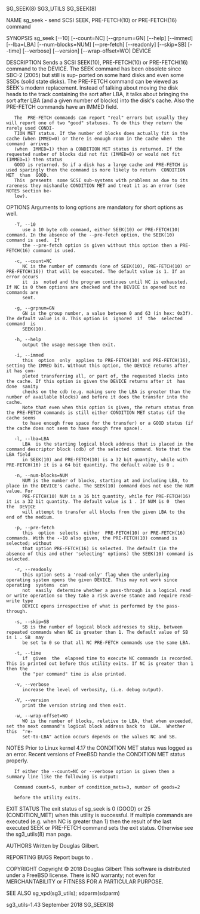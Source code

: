 SG_SEEK(8)								   SG3_UTILS								    SG_SEEK(8)

NAME
       sg_seek - send SCSI SEEK, PRE-FETCH(10) or PRE-FETCH(16) command

SYNOPSIS
       sg_seek [--10] [--count=NC] [--grpnum=GN] [--help] [--immed] [--lba=LBA] [--num-blocks=NUM] [--pre-fetch] [--readonly] [--skip=SB] [--time] [--verbose]
       [--version] [--wrap-offset=WO] DEVICE

DESCRIPTION
       Sends  a	 SCSI  SEEK(10), PRE-FETCH(10) or PRE-FETCH(16) command to the DEVICE. The SEEK command has been obsolete since SBC-2 (2005) but still is sup‐
       ported on some hard disks and even some SSDs (solid state disks). The PRE-FETCH command can be viewed as SEEK's modern replacement.  Instead of talking
       about moving the disk heads to the track containing the sort after LBA, it talks about bringing the sort after LBA (and a given number of blocks)  into
       the disk's cache. Also the PRE-FETCH commands have an IMMED field.

       The  PRE-FETCH commands can report "real" errors but usually they will report one of two "good" statuses. To do this they return the rarely used CONDI‐
       TION MET status. If the number of blocks does actually fit in the cache (when IMMED=0) or there is enough room in the cache when	 the  command  arrives
       (when  IMMED=1) then a CONDITION MET status is returned. If the requested number of blocks did not fit (IMMED=0) or would not fit (IMMED=1) then status
       GOOD is returned. So if a disk has a large cache and PRE-FETCH is used sparingly then the command is more likely to return  CONDITION  MET  than	 GOOD.
       This  presents  some SCSI sub-systems with problems as due to its rareness they mishandle CONDITION MET and treat it as an error (see NOTES section be‐
       low).

OPTIONS
       Arguments to long options are mandatory for short options as well.

       -T, --10
	      use a 10 byte cdb command, either SEEK(10) or PRE-FETCH(10) command. In the absence of the --pre-fetch option, the SEEK(10) command is used.  If
	      the --pre-fetch option is given without this option then a PRE-FETCH(16) command is used.

       -c, --count=NC
	      NC is the number of commands (one of SEEK(10), PRE-FETCH(10) or PRE-FETCH(16)) that will be executed. The default value is 1. If an error occurs
	      it  is  noted and the program continues until NC is exhausted.  If NC is 0 then options are checked and the DEVICE is opened but no commands are
	      sent.

       -g, --grpnum=GN
	      GN is the group number, a value between 0 and 63 (in hex: 0x3f). The default value is 0. This option is  ignored	if  the	 selected  command  is
	      SEEK(10).

       -h, --help
	      output the usage message then exit.

       -i, --immed
	      this  option  only  applies to PRE-FETCH(10) and PRE-FETCH(16), setting the IMMED bit. Without this option, the DEVICE returns after it has com‐
	      pleted transferring all, or part of, the requested blocks into the cache. If this option is given the DEVICE returns after it  has  done	sanity
	      checks on the cdb (e.g. making sure the LBA is greater than the number of available blocks) and before it does the transfer into the cache.
	      Note that even when this option is given, the return status from the PRE-FETCH commands is still either CONDITION MET status (if the cache seems
	      to have enough free space for the transfer) or a GOOD status (if the cache does not seem to have enough free space).

       -l, --lba=LBA
	      LBA  is the starting logical block address that is placed in the command descriptor block (cdb) of the selected command. Note that the LBA field
	      in SEEK(10) and PRE-FETCH(10) is a 32 bit quantity, while with PRE-FETCH(16) it is a 64 bit quantity. The default value is 0 .

       -n, --num-blocks=NUM
	      NUM is the number of blocks, starting at and including LBA, to place in the DEVICE's cache. The SEEK(10) command does not use the NUM value. For
	      PRE-FETCH(10) NUM is a 16 bit quantity, while for PRE-FETCH(16) it is a 32 bit quantity. The default value is 1 . If NUM is 0  then  the	DEVICE
	      will attempt to transfer all blocks from the given LBA to the end of the medium.

       -p, --pre-fetch
	      this  option  selects  either  PRE-FETCH(10) or PRE-FETCH(16) commands. With the --10 also given, the PRE-FETCH(10) command is selected; without
	      that option PRE-FETCH(16) is selected. The default (in the absence of this and other 'selecting' options) the SEEK(10) command is selected.

       -r, --readonly
	      this option sets a 'read-only' flag when the underlying operating system opens the given DEVICE. This may not work since operating  systems  can
	      not  easily  determine whether a pass-through is a logical read or write operation so they take a risk averse stance and require read-write type
	      DEVICE opens irrespective of what is performed by the pass-through.

       -s, --skip=SB
	      SB is the number of logical block addresses to skip, between repeated commands when NC is greater than 1. The default value of SB is 1 . SB  may
	      be set to 0 so that all NC PRE-FETCH commands use the same LBA.

       -t, --time
	      if  given	 the  elapsed time to execute NC commands is recorded. This is printed out before this utility exits. If NC is greater than 1 then the
	      the "per command" time is also printed.

       -v, --verbose
	      increase the level of verbosity, (i.e. debug output).

       -V, --version
	      print the version string and then exit.

       -w, --wrap-offset=WO
	      WO is the number of blocks, relative to LBA, that when exceeded, set the next command's logical block address back to  LBA.  Whether  this  "re‐
	      set-to-LBA" action occurs depends on the values NC and SB.

NOTES
       Prior to Linux kernel 4.17 the CONDITION MET status was logged as an error.  Recent versions of FreeBSD handle the CONDITION MET status properly.

       If either the --count=NC or --verbose option is given then a summary line like the following is output:

	   Command count=5, number of condition_mets=3, number of goods=2

       before the utility exits.

EXIT STATUS
       The  exit  status  of  sg_seek  is  0  (GOOD) or 25 (CONDITION_MET) when this utility is successful. If multiple commands are executed (e.g. when NC is
       greater than 1) then the result of the last executed SEEK or PRE-FETCH command sets the exit status. Otherwise see the sg3_utils(8) man page.

AUTHORS
       Written by Douglas Gilbert.

REPORTING BUGS
       Report bugs to <dgilbert at interlog dot com>.

COPYRIGHT
       Copyright © 2018 Douglas Gilbert
       This software is distributed under a FreeBSD license. There is NO warranty; not even for MERCHANTABILITY or FITNESS FOR A PARTICULAR PURPOSE.

SEE ALSO
       sg_vpd(sg3_utils); sdparm(sdparm)

sg3_utils-1.43								September 2018								    SG_SEEK(8)
